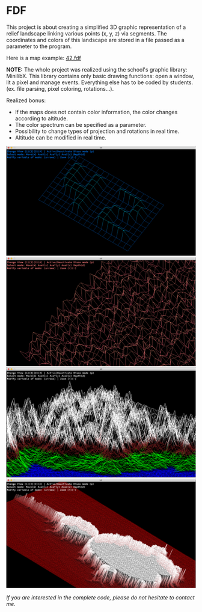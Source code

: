 # FDF

This project is about creating a simplified 3D graphic representation of a relief landscape linking various points (x, y, z) via segments.
The coordinates and colors of this landscape are stored in a file passed as a parameter to the program.

Here is a map example: [42.fdf](map_examples/42.fdf)

__NOTE:__
The whole project was realized using the school's graphic library: MinilibX.
This library contains only basic drawing functions: open a window, lit a pixel and manage events.
Everything else has to be coded by students. (ex. file parsing, pixel coloring, rotations...).

Realized bonus:
- If the maps does not contain color information, the color changes according to altitude.
- The color spectrum can be specified as a parameter.
- Possibility to change types of projection and rotations in real time.
- Altitude can be modified in real time.

![alt text](screens/screen1.png)
![alt text](screens/screen2.png)
![alt text](screens/screen3.png)
![alt text](screens/screen4.png)




_If you are interested in the complete code, please do not hesitate to contact me._
